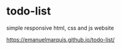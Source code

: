 # todo-list
simple responsive html, css and js website

https://emanuelmarquis.github.io/todo-list/
